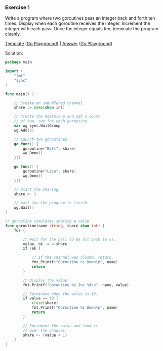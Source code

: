 ### Exercise 1
Write a program where two goroutines pass an integer back and forth ten times. Display when each goroutine receives the integer. Increment the integer with each pass. Once the integer equals ten, terminate the program cleanly.

[Template](exercises/template1/template1.go) ([Go Playground](https://play.golang.org/p/BUNf38ZLka)) |
[Answer](exercises/exercise1/exercise1.go) ([Go Playground](https://play.golang.org/p/nCYvfXQwgU))

Solution:
```go
package main

import (
	"fmt"
	"sync"
)

func main() {

	// Create an unbuffered channel.
	share := make(chan int)

	// Create the WaitGroup and add a count
	// of two, one for each goroutine.
	var wg sync.WaitGroup
	wg.Add(2)

	// Launch two goroutines.
	go func() {
		goroutine("Bill", share)
		wg.Done()
	}()

	go func() {
		goroutine("Lisa", share)
		wg.Done()
	}()

	// Start the sharing.
	share <- 1

	// Wait for the program to finish.
	wg.Wait()
}

// goroutine simulates sharing a value.
func goroutine(name string, share chan int) {
	for {

		// Wait for the ball to be hit back to us.
		value, ok := <-share
		if !ok {

			// If the channel was closed, return.
			fmt.Printf("Goroutine %s Down\n", name)
			return
		}

		// Display the value.
		fmt.Printf("Goroutine %s Inc %d\n", name, value)

		// Terminate when the value is 10.
		if value == 10 {
			close(share)
			fmt.Printf("Goroutine %s Down\n", name)
			return
		}

		// Increment the value and send it
		// over the channel.
		share <- (value + 1)
	}
}
```
